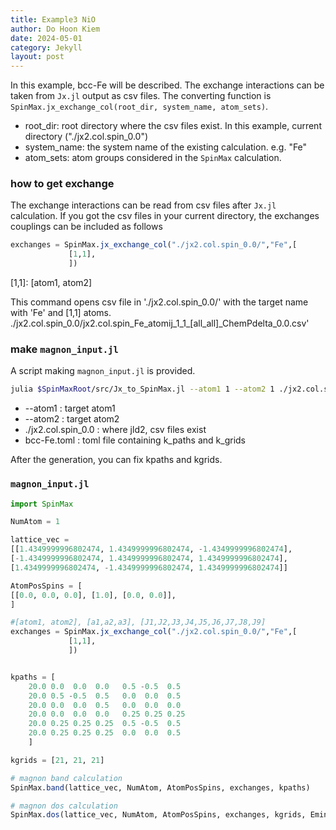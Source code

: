 ```yaml
---
title: Example3 NiO
author: Do Hoon Kiem
date: 2024-05-01
category: Jekyll
layout: post
---
```


In this example, bcc-Fe will be described. The exchange interactions can be taken from `Jx.jl` output as csv files. The converting function is `SpinMax.jx_exchange_col(root_dir, system_name, atom_sets)`.   

* root_dir: root directory where the csv files exist. In this example, current directory ("./jx2.col.spin_0.0")  
* system_name: the system name of the existing calculation. e.g. "Fe"  
* atom_sets: atom groups considered in the `SpinMax` calculation.   

### how to get exchange
The exchange interactions can be read from csv files after `Jx.jl` calculation. If you got the csv files in your current directory, the exchanges couplings can be included as follows
```julia
exchanges = SpinMax.jx_exchange_col("./jx2.col.spin_0.0/","Fe",[
             [1,1],
             ])
```
[1,1]: [atom1, atom2]

This command opens csv file in './jx2.col.spin_0.0/' with the target name with 'Fe' and [1,1] atoms. 
./jx2.col.spin_0.0/jx2.col.spin_Fe_atomij_1_1_[all_all]_ChemPdelta_0.0.csv'


### make `magnon_input.jl`
A script making `magnon_input.jl` is provided. 
```bash
julia $SpinMaxRoot/src/Jx_to_SpinMax.jl --atom1 1 --atom2 1 ./jx2.col.spin_0.0 bcc-Fe.toml
```

* --atom1 : target atom1 
* --atom2 : target atom2
* ./jx2.col.spin_0.0 : where jld2, csv files exist
* bcc-Fe.toml : toml file containing k_paths and k_grids


After the generation, you can fix kpaths and kgrids.

### `magnon_input.jl`
```julia
import SpinMax

NumAtom = 1

lattice_vec =
[[1.4349999996802474, 1.4349999996802474, -1.4349999996802474], 
[-1.4349999996802474, 1.4349999996802474, 1.4349999996802474], 
[1.4349999996802474, -1.4349999996802474, 1.4349999996802474]]

AtomPosSpins = [
[[0.0, 0.0, 0.0], [1.0], [0.0, 0.0]],
]

#[atom1, atom2], [a1,a2,a3], [J1,J2,J3,J4,J5,J6,J7,J8,J9]
exchanges = SpinMax.jx_exchange_col("./jx2.col.spin_0.0/","Fe",[
             [1,1],
             ])


kpaths = [
    20.0 0.0  0.0  0.0   0.5 -0.5  0.5
    20.0 0.5 -0.5  0.5   0.0  0.0  0.5 
    20.0 0.0  0.0  0.5   0.0  0.0  0.0 
    20.0 0.0  0.0  0.0   0.25 0.25 0.25
    20.0 0.25 0.25 0.25  0.5 -0.5  0.5
    20.0 0.25 0.25 0.25  0.0  0.0  0.5
    ]

kgrids = [21, 21, 21]

# magnon band calculation
SpinMax.band(lattice_vec, NumAtom, AtomPosSpins, exchanges, kpaths)

# magnon dos calculation
SpinMax.dos(lattice_vec, NumAtom, AtomPosSpins, exchanges, kgrids, Emin = 0.0, Emax = 600.0, Egrid = 1)
```